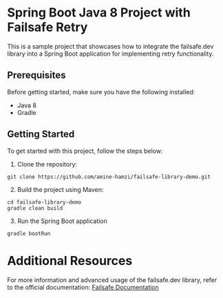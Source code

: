 # Spring Boot Java 8 Project with Failsafe Retry

This is a sample project that showcases how to integrate the failsafe.dev library into a Spring Boot application for implementing retry functionality.

## Prerequisites

Before getting started, make sure you have the following installed:

- Java 8
- Gradle

## Getting Started

To get started with this project, follow the steps below:

1. Clone the repository:

```
git clone https://github.com/amine-hamzi/failsafe-library-demo.git
```
2. Build the project using Maven:
```
cd failsafe-library-demo
gradle clean build
```
3. Run the Spring Boot application
```
gradle bootRun
```

# Additional Resources
For more information and advanced usage of the failsafe.dev library, refer to the official documentation: [Failsafe Documentation](https://failsafe.dev/)
